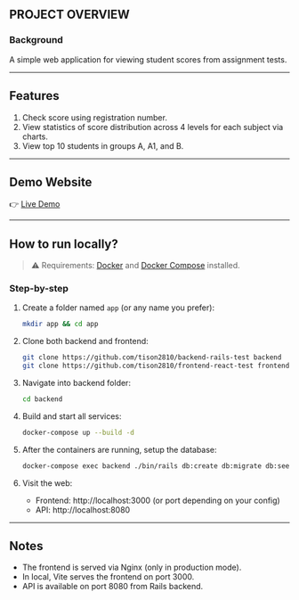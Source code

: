 ## PROJECT OVERVIEW

### Background
A simple web application for viewing student scores from assignment tests.

---

## Features

1. Check score using registration number.
2. View statistics of score distribution across 4 levels for each subject via charts.
3. View top 10 students in groups A, A1, and B.

---

## Demo Website

👉 [Live Demo](https://cse-tcsharing.io.vn)

---

## How to run locally?

> ⚠️ Requirements: [Docker](https://www.docker.com/products/docker-desktop/) and [Docker Compose](https://docs.docker.com/compose/install/) installed.

### Step-by-step

1. Create a folder named `app` (or any name you prefer):
    ```bash
    mkdir app && cd app
    ```

2. Clone both backend and frontend:
    ```bash
    git clone https://github.com/tison2810/backend-rails-test backend
    git clone https://github.com/tison2810/frontend-react-test frontend
    ```

3. Navigate into backend folder:
    ```bash
    cd backend
    ```

4. Build and start all services:
    ```bash
    docker-compose up --build -d
    ```

5. After the containers are running, setup the database:
    ```bash
    docker-compose exec backend ./bin/rails db:create db:migrate db:seed
    ```

6. Visit the web:
    - Frontend: http://localhost:3000 (or port depending on your config)
    - API: http://localhost:8080

---

## Notes

- The frontend is served via Nginx (only in production mode).
- In local, Vite serves the frontend on port 3000.
- API is available on port 8080 from Rails backend.


